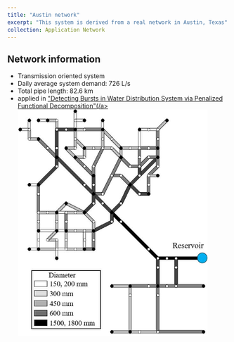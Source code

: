 ```yaml
---
title: "Austin network"
excerpt: "This system is derived from a real network in Austin, Texas"
collection: Application Network
---
```

## Network information
* Transmission oriented system
* Daily average system demand: 726 L/s
* Total pipe length: 82.6 km
* applied in <a href="https://ieeexplore.ieee.org/abstract/document/9309770" target="_blank" rel="noopener noreferrer">"Detecting Bursts in Water Distribution System via Penalized Functional Decomposition"(/a>
<br/><img src='/images/Austin network.jpg' width="90%" height="90%">
